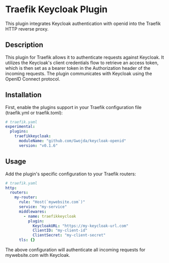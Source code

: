 # Traefik Keycloak Plugin

This plugin integrates Keycloak authentication with openid into the Traefik HTTP reverse proxy.

## Description

This plugin for Traefik allows it to authenticate requests against Keycloak. It utilizes the Keycloak's client credentials flow to retrieve an access token, which is then set as a bearer token in the Authorization header of the incoming requests. The plugin communicates with Keycloak using the OpenID Connect protocol.

## Installation

First, enable the plugins support in your Traefik configuration file (traefik.yml or traefik.toml):

```yaml
# traefik.yaml
experimental:
  plugins:
    traefikkeycloak:
      moduleName: "github.com/Gwojda/keycloak-openid"
      version: "v0.1.6"
```

## Usage

Add the plugin's specific configuration to your Traefik routers:

```yaml
# traefik.yaml
http:
  routers:
    my-router:
      rule: "Host(`mywebsite.com`)"
      service: "my-service"
      middlewares:
        - name: traefikkeycloak
          plugin:
            KeycloakURL: "https://my-keycloak-url.com"
            ClientID: "my-client-id"
            ClientSecret: "my-client-secret"
      tls: {}
```

The above configuration will authenticate all incoming requests for mywebsite.com with Keycloak.
